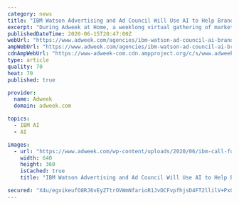 ```yaml
---
category: news
title: "IBM Watson Advertising and Ad Council Will Use AI to Help Brands Do Social Good"
excerpt: "During Adweek at Home, a weeklong virtual gathering of marketing and creativity’s most influential voices that kicked off today and runs until Thursday, IBM Watson Advertising announced a new initiative that offers brands the power of data,"
publishedDateTime: 2020-06-15T20:47:00Z
webUrl: "https://www.adweek.com/agencies/ibm-watson-ad-council-ai-brands-social-good/"
ampWebUrl: "https://www.adweek.com/agencies/ibm-watson-ad-council-ai-brands-social-good/amp/"
cdnAmpWebUrl: "https://www-adweek-com.cdn.ampproject.org/c/s/www.adweek.com/agencies/ibm-watson-ad-council-ai-brands-social-good/amp/"
type: article
quality: 70
heat: 70
published: true

provider:
  name: Adweek
  domain: adweek.com

topics:
  - IBM AI
  - AI

images:
  - url: "https://www.adweek.com/wp-content/uploads/2020/06/ibm-call-for-creative-CONTENT-2020-640x360.jpg"
    width: 640
    height: 360
    isCached: true
    title: "IBM Watson Advertising and Ad Council Will Use AI to Help Brands Do Social Good"

secured: "X4u/egxikeufO8RJ6vEyZTtrOVWmNfarioR1JvDCFvpfhjsD4FT2llilV+Px0D3HcnlGzfsiSWyDUR6DJaKiQbR4BhaW2/b9zXvXi449seJvell4ns18cw533FkL7PLsKM0di4ojtszh2n1xV7Q4OlxarEvKdgFBf/HPhHLVYACtvs0XCEoX21wzxP/9Bsh+NBDYHYC5K3192+wZzQkYVicPYlfRaYQrPLsO42H8uhArhTWiRVR3MpmNbLRAklMyOe3UmLQCiQmbicV0EG1Jfu45U4fcG4UN1Vr1Nwgn9oPCRGChP/8Io7BTbYLi3KVBTzC7B9iwu2SDeSLyjhv1xQ==;LStCfbZYcI4CQ4zHia+Xww=="
---
```



